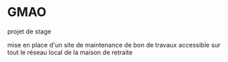 # GMAO
projet de stage

mise en place d'un site de maintenance de bon de travaux accessible sur
tout le réseau local de la maison de retraite
